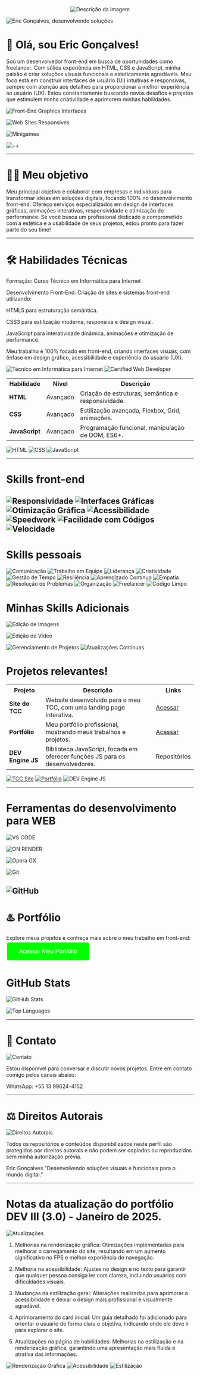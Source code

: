 <div style="text-align: center;">
  <img src="https://private-user-images.githubusercontent.com/166281170/404688262-d94858e9-74e4-41ba-8612-73652cdbb91d.jpg?jwt=eyJhbGciOiJIUzI1NiIsInR5cCI6IkpXVCJ9.eyJpc3MiOiJnaXRodWIuY29tIiwiYXVkIjoicmF3LmdpdGh1YnVzZXJjb250ZW50LmNvbSIsImtleSI6ImtleTUiLCJleHAiOjE3MzczMTQxMDIsIm5iZiI6MTczNzMxMzgwMiwicGF0aCI6Ii8xNjYyODExNzAvNDA0Njg4MjYyLWQ5NDg1OGU5LTc0ZTQtNDFiYS04NjEyLTczNjUyY2RiYjkxZC5qcGc_WC1BbXotQWxnb3JpdGhtPUFXUzQtSE1BQy1TSEEyNTYmWC1BbXotQ3JlZGVudGlhbD1BS0lBVkNPRFlMU0E1M1BRSzRaQSUyRjIwMjUwMTE5JTJGdXMtZWFzdC0xJTJGczMlMkZhd3M0X3JlcXVlc3QmWC1BbXotRGF0ZT0yMDI1MDExOVQxOTEwMDJaJlgtQW16LUV4cGlyZXM9MzAwJlgtQW16LVNpZ25hdHVyZT0zYmE2YTIxN2IwMzAzYTRhOTAwZWRhMzkyMWE2MDZiYmMwZDEwZDg1M2IwODVjNTY2MmY3NGI5NzQ3MjM3NGViJlgtQW16LVNpZ25lZEhlYWRlcnM9aG9zdCJ9.QY8WEHtA_TLfeiDXJZhZHB_3vaLMgslTNVAjoqQLsBQ    " alt="Descrição da imagem" />
</div>

![Eric Gonçalves, desenvolvendo soluções](https://img.shields.io/badge/Eric%20Gon%C3%A7alves%2C%20desenvolvendo%20solu%C3%A7%C3%B5es-32CD32?style=for-the-badge&logo=developer&logoColor=white)





# 👋 Olá, sou Eric Gonçalves!

Sou um desenvolvedor front-end em busca de oportunidades como freelancer. Com sólida experiência em HTML, CSS e JavaScript, minha paixão é criar soluções visuais funcionais e esteticamente agradáveis. Meu foco está em construir interfaces de usuário (UI) intuitivas e responsivas, sempre com atenção aos detalhes para proporcionar a melhor experiência ao usuário (UX). Estou constantemente buscando novos desafios e projetos que estimulem minha criatividade e aprimorem minhas habilidades.

![Front-End Graphics Interfaces](https://img.shields.io/badge/Front--End%20Graphics%20Interfaces-008000?style=for-the-badge&logo=web&logoColor=white)

![Web Sites Responsives](https://img.shields.io/badge/Web%20Sites%20Responsives-008000?style=for-the-badge&logo=responsive&logoColor=white)

![Minigames](https://img.shields.io/badge/Minigames-008000?style=for-the-badge&logo=joystick&logoColor=white)

![++](https://img.shields.io/badge/%2B%2B-008000?style=for-the-badge&logo=plus&logoColor=white)


---

# 👨‍💻 Meu objetivo

Meu principal objetivo é colaborar com empresas e indivíduos para transformar ideias em soluções digitais, focando 100% no desenvolvimento front-end. Ofereço serviços especializados em design de interfaces gráficas, animações interativas, responsividade e otimização de performance. Se você busca um profissional dedicado e comprometido com a estética e a usabilidade de seus projetos, estou pronto para fazer parte do seu time!


---

# 🛠️ Habilidades Técnicas

Formação: Curso Técnico em Informática para Internet

Desenvolvimento Front-End: Criação de sites e sistemas front-end utilizando:

HTML5 para estruturação semântica.

CSS3 para estilização moderna, responsiva e design visual.

JavaScript para interatividade dinâmica, animações e otimização de performance.


Meu trabalho é 100% focado em front-end, criando interfaces visuais, com ênfase em design gráfico, acessibilidade e experiência do usuário (UX).

![Técnico em Informática para Internet](https://img.shields.io/badge/T%C3%A9cnico_em_Inform%C3%A1tica_para_Internet-003366?style=for-the-badge&logo=certificate&logoColor=white)
![Certified Web Developer](https://img.shields.io/badge/Certified%20Web%20Developer-1976D2?style=for-the-badge&logo=certification&logoColor=white)


<table>
  <tr>
    <th>Habilidade</th>
    <th>Nível</th>
    <th>Descrição</th>
  </tr>
  <tr>
    <td><strong><i class="fa fa-html5"></i> HTML</strong></td>
    <td>Avançado</td>
    <td>Criação de estruturas, semântica e responsividade.</td>
  </tr>
  <tr>
    <td><strong><i class="fa fa-css3"></i> CSS</strong></td>
    <td>Avançado</td>
    <td>Estilização avançada, Flexbox, Grid, animações.</td>
  </tr>
  <tr>
    <td><strong><i class="fa fa-js"></i> JavaScript</strong></td>
    <td>Avançado</td>
    <td>Programação funcional, manipulação de DOM, ES6+.</td>
  </tr>
</table>

![HTML](https://img.shields.io/badge/HTML-FF6347?style=for-the-badge&logo=html5&logoColor=white)
![CSS](https://img.shields.io/badge/CSS-2965F1?style=for-the-badge&logo=css3&logoColor=white)
![JavaScript](https://img.shields.io/badge/JavaScript-F7DF1E?style=for-the-badge&logo=javascript&logoColor=black)

---

# Skills front-end

![Responsividade](https://img.shields.io/badge/Responsividade-4CAF50?style=flat-square&logo=html5&logoColor=white)
![Interfaces Gráficas](https://img.shields.io/badge/Interfaces%20Gr%C3%A1ficas-4CAF50?style=flat-square&logo=css3&logoColor=white)
![Otimização Gráfica](https://img.shields.io/badge/Otimiza%C3%A7%C3%A3o%20Gr%C3%A1fica-4CAF50?style=flat-square&logo=photoshop&logoColor=white)
![Acessibilidade](https://img.shields.io/badge/Acessibilidade-4CAF50?style=flat-square&logo=googlechrome&logoColor=white)
![Speedwork](https://img.shields.io/badge/Speedwork-4CAF50?style=flat-square&logo=javascript&logoColor=white)
![Facilidade com Códigos](https://img.shields.io/badge/Facilidade_com_C%C3%B3digos-28a745?style=for-the-badge&logo=code&logoColor=white)
![Velocidade](https://img.shields.io/badge/Velocidade-28a745?style=for-the-badge&logo=speedometer&logoColor=white)
---

# Skills pessoais

![Comunicação](https://img.shields.io/badge/Comunica%C3%A7%C3%A3o-4CAF50?style=flat-square&logo=speech-bubble&logoColor=white)
![Trabalho em Equipe](https://img.shields.io/badge/Trabalho%20em%20Equipe-4CAF50?style=flat-square&logo=teamviewer&logoColor=white)
![Liderança](https://img.shields.io/badge/Lideran%C3%A7a-4CAF50?style=flat-square&logo=leadership&logoColor=white)
![Criatividade](https://img.shields.io/badge/Criatividade-4CAF50?style=flat-square&logo=paintbrush&logoColor=white)
![Gestão de Tempo](https://img.shields.io/badge/Gesta%C3%A3o%20de%20Tempo-4CAF50?style=flat-square&logo=clock&logoColor=white)
![Resiliência](https://img.shields.io/badge/Resili%C3%AAncia-4CAF50?style=flat-square&logo=heart&logoColor=white)
![Aprendizado Contínuo](https://img.shields.io/badge/Aprendizado%20Cont%C3%ADnuo-4CAF50?style=flat-square&logo=book&logoColor=white)
![Empatia](https://img.shields.io/badge/Empatia-4CAF50?style=flat-square&logo=handshake&logoColor=white)
![Resolução de Problemas](https://img.shields.io/badge/Resolu%C3%A7%C3%A3o%20de%20Problemas-4CAF50?style=flat-square&logo=gears&logoColor=white)
![Organização](https://img.shields.io/badge/Organiza%C3%A7%C3%A3o-4CAF50?style=flat-square&logo=tasks&logoColor=white)
![Freelancer](https://img.shields.io/badge/Freelancer-28A745?style=for-the-badge&logo=briefcase&logoColor=white)
![Código Limpo](https://img.shields.io/badge/C%C3%B3digo_Limpo-28A745?style=for-the-badge&logo=code&logoColor=white)
# Minhas Skills Adicionais

![Edição de Imagens](https://img.shields.io/badge/Edi%C3%A7%C3%A3o%20de%20Imagens-4CAF50?style=flat-square&logo=photoshop&logoColor=white)

![Edição de Vídeo](https://img.shields.io/badge/Edi%C3%A7%C3%A3o%20de%20V%C3%ADdeo-4CAF50?style=flat-square&logo=adobe-premiere-pro&logoColor=white)

![Gerenciamento de Projetos](https://img.shields.io/badge/Gerenciamento%20de%20Projetos-4CAF50?style=flat-square&logo=trello&logoColor=white)
![Atualizações Contínuas](https://img.shields.io/badge/Atualiza%C3%A7%C3%B5es%20Cont%C3%ADnuas-4CAF50?style=flat-square&logo=git&logoColor=white)

# Projetos relevantes!


<table>
  <tr>
    <th>Projeto</th>
    <th>Descrição</th>
    <th>Links</th>
  </tr>
  <tr>
    <td><strong>Site do TCC</strong></td>
    <td>Website desenvolvido para o meu TCC, com uma landing page interativa.</td>
    <td><a href="https://entrega-tcc.onrender.com/    " target="_blank">Acessar</a></td>
  </tr>
  <tr>
    <td><strong>Portfólio</strong></td>
    <td>Meu portfólio profissional, mostrando meus trabalhos e projetos.</td>
    <td><a href="https://portif-lio-ericgoncalves.onrender.com/" target="_blank">Acessar</a></td>
  </tr>
  <tr>
    <td><strong>DEV Engine JS</strong></td>
    <td>Biblioteca JavaScript, focada em oferecer funções JS para os desenvolvedores.</td>
    <td>Repositórios</td>
  </tr>
</table>

[![TCC Site](https://img.shields.io/badge/Site%20do%20TCC-00008B?style=for-the-badge&logo=computer&logoColor=white)](https://entrega-tcc.onrender.com/)
[![Portfólio](https://img.shields.io/badge/Portf%C3%B3lio-32CD32?style=for-the-badge&logo=portfolio&logoColor=white)](https://portif-lio-ericgoncalves.onrender.com/)
![DEV Engine JS](https://img.shields.io/badge/DEV%20Engine%20JS-FFA500?style=for-the-badge&logo=javascript&logoColor=black)

---

# Ferramentas do desenvolvimento para WEB


![VS CODE](https://img.shields.io/badge/VS_CODE-003366?style=for-the-badge&logo=visualstudiocode&logoColor=white)

 ![ON RENDER](https://img.shields.io/badge/ON_RENDER-003366?style=for-the-badge&logo=render&logoColor=white)

![Opera GX](https://img.shields.io/badge/Opera_GX-003366?style=for-the-badge&logo=opera&logoColor=white)

![Git](https://img.shields.io/badge/Git-003366?style=for-the-badge&logo=git&logoColor=white)


![GitHub](https://img.shields.io/badge/GitHub-003366?style=for-the-badge&logo=github&logoColor=white)
---

# ♨️ Portfólio

Explore meus projetos e conheça mais sobre o meu trabalho em front-end: 
<a href="https://portif-lio-ericgoncalves.onrender.com/" target="_blank">
  <button style="background-color: rgba(0, 255, 0, 1); color: white; border: none; padding: 15px 32px; text-align: center; text-decoration: none; display: inline-block; font-size: 16px; margin: 4px 2px; cursor: pointer; border-radius: 5px;">
    Acessar Meu Portfólio
  </button>
</a>

# GitHub Stats

![GitHub Stats](https://github-readme-stats.vercel.app/api?username=EricRochaGoncalves&show_icons=true&count_private=true&hide=prs&hide_title=true&theme=dark&bg_color=000000&title_color=ff66cc&text_color=ffffff&icon_color=00aaff)


![Top Languages](https://github-readme-stats.vercel.app/api/top-langs/?username=EricRochaGoncalves&layout=compact&theme=radical)


---

# 📲 Contato

![Contato](https://img.shields.io/badge/Contato-1E90FF?style=for-the-badge&logo=contactless&logoColor=white)

Estou disponível para conversar e discutir novos projetos. Entre em contato comigo pelos canais abaixo:

WhatsApp: +55 13 99624-4152



---

# ⚖️ Direitos Autorais

![Direitos Autorais](https://img.shields.io/badge/Direitos%20Autorais-2F4F4F?style=for-the-badge&logo=copyright&logoColor=white)

Todos os repositórios e conteúdos disponibilizados neste perfil são protegidos por direitos autorais e não podem ser copiados ou reproduzidos sem minha autorização prévia.

Eric Gonçalves
"Desenvolvendo soluções visuais e funcionais para o mundo digital."


---

# Notas da atualização do portfólio DEV III (3.0) - Janeiro de 2025.

![Atualizações](https://img.shields.io/badge/Atualiza%C3%A7%C3%B5es-FFD700?style=for-the-badge&logo=update&logoColor=black)

1. Melhorias na renderização gráfica: Otimizações implementadas para melhorar o carregamento do site, resultando em um aumento significativo no FPS e melhor experiência de navegação.

2. Melhoria na acessibilidade: Ajustes no design e no texto para garantir que qualquer pessoa consiga ler com clareza, incluindo usuários com dificuldades visuais.

3. Mudanças na estilização geral: Alterações realizadas para aprimorar a acessibilidade e deixar o design mais profissional e visualmente agradável.

4. Aprimoramento do card inicial: Um guia detalhado foi adicionado para orientar o usuário de forma clara e objetiva, indicando onde ele deve ir para explorar o site.

5. Atualizações na página de habilidades: Melhorias na estilização e na renderização gráfica, garantindo uma apresentação mais fluida e atrativa das informações.

![Renderização Gráfica](https://img.shields.io/badge/Renderiza%C3%A7%C3%A3o_Gra%CC%81fica-FFD700?style=for-the-badge&logo=graphic-design&logoColor=black) 
![Acessibilidade](https://img.shields.io/badge/Acessibilidade-FFD700?style=for-the-badge&logo=wheelchair&logoColor=black)
![Estilização](https://img.shields.io/badge/Estilizac%CC%A7a%CC%83o-FFD700?style=for-the-badge&logo=css3&logoColor=black)